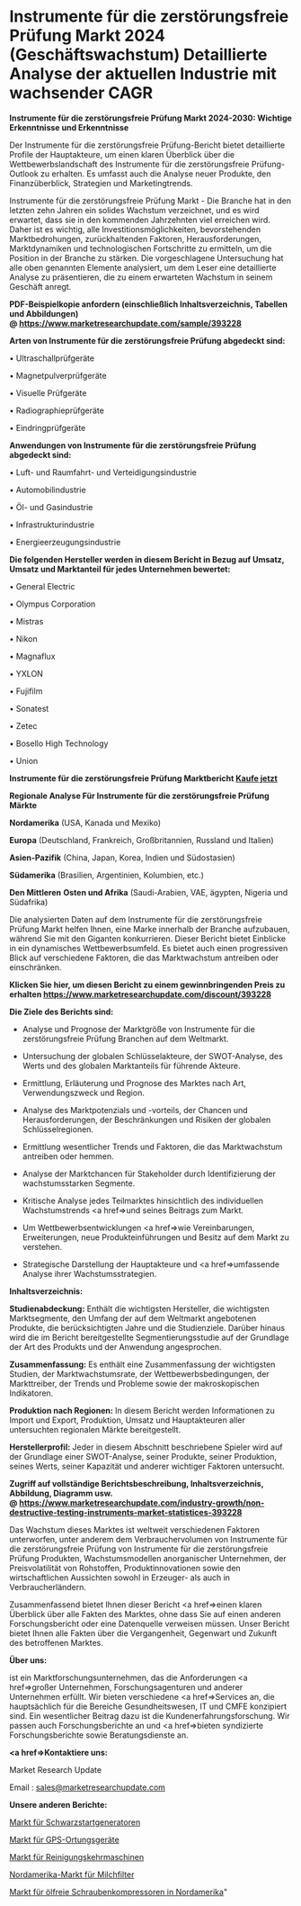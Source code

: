 # Instrumente für die zerstörungsfreie Prüfung Markt 2024 (Geschäftswachstum) Detaillierte Analyse der aktuellen Industrie mit wachsender CAGR

<strong>Instrumente für die zerstörungsfreie Prüfung Markt 2024-2030: Wichtige Erkenntnisse und Erkenntnisse</strong>

Der Instrumente für die zerstörungsfreie Prüfung-Bericht bietet detaillierte Profile der Hauptakteure, um einen klaren Überblick über die Wettbewerbslandschaft des Instrumente für die zerstörungsfreie Prüfung-Outlook zu erhalten. Es umfasst auch die Analyse neuer Produkte, den Finanzüberblick, Strategien und Marketingtrends.

Instrumente für die zerstörungsfreie Prüfung Markt - Die Branche hat in den letzten zehn Jahren ein solides Wachstum verzeichnet, und es wird erwartet, dass sie in den kommenden Jahrzehnten viel erreichen wird. Daher ist es wichtig, alle Investitionsmöglichkeiten, bevorstehenden Marktbedrohungen, zurückhaltenden Faktoren, Herausforderungen, Marktdynamiken und technologischen Fortschritte zu ermitteln, um die Position in der Branche zu stärken. Die vorgeschlagene Untersuchung hat alle oben genannten Elemente analysiert, um dem Leser eine detaillierte Analyse zu präsentieren, die zu einem erwarteten Wachstum in seinem Geschäft anregt.

<strong><b>PDF-Beispielkopie anfordern (einschließlich Inhaltsverzeichnis, Tabellen und Abbildungen) @ </b></strong><strong><a href=https://www.marketresearchupdate.com/sample/393228><strong>https://www.marketresearchupdate.com/sample/393228</u></a></strong></strong>

<strong>Arten von Instrumente für die zerstörungsfreie Prüfung abgedeckt sind:</strong>

• Ultraschallprüfgeräte

• Magnetpulverprüfgeräte

• Visuelle Prüfgeräte

• Radiographieprüfgeräte

• Eindringprüfgeräte

<strong>Anwendungen von Instrumente für die zerstörungsfreie Prüfung abgedeckt sind:</strong>

• Luft- und Raumfahrt- und Verteidigungsindustrie

• Automobilindustrie

• Öl- und Gasindustrie

• Infrastrukturindustrie

• Energieerzeugungsindustrie

<strong>Die folgenden Hersteller werden in diesem Bericht in Bezug auf Umsatz, Umsatz und Marktanteil für jedes Unternehmen bewertet:</strong>

• General Electric

• Olympus Corporation

• Mistras

• Nikon

• Magnaflux

• YXLON

• Fujifilm

• Sonatest

• Zetec

• Bosello High Technology

• Union

<strong>Instrumente für die zerstörungsfreie Prüfung Marktbericht <a href=https://www.marketresearchupdate.com/buynow/393228>Kaufe jetzt</a></strong>

<strong>Regionale Analyse Für Instrumente für die zerstörungsfreie Prüfung Märkte</strong>

<strong>Nordamerika</strong> (USA, Kanada und Mexiko)

<strong>Europa</strong> (Deutschland, Frankreich, Großbritannien, Russland und Italien)

<strong>Asien-Pazifik</strong> (China, Japan, Korea, Indien und Südostasien)

<strong>Südamerika</strong> (Brasilien, Argentinien, Kolumbien, etc.)

<strong>Den Mittleren</strong> <strong>Osten und Afrika</strong> (Saudi-Arabien, VAE, ägypten, Nigeria und Südafrika)

Die analysierten Daten auf dem Instrumente für die zerstörungsfreie Prüfung Markt helfen Ihnen, eine Marke innerhalb der Branche aufzubauen, während Sie mit den Giganten konkurrieren. Dieser Bericht bietet Einblicke in ein dynamisches Wettbewerbsumfeld. Es bietet auch einen progressiven Blick auf verschiedene Faktoren, die das Marktwachstum antreiben oder einschränken.

<strong>Klicken Sie hier, um diesen Bericht zu einem gewinnbringenden Preis zu erhalten
</strong><strong><a href=https://www.marketresearchupdate.com/discount/393228>https://www.marketresearchupdate.com/discount/393228</b></u></strong></a>

<strong>Die Ziele des Berichts sind:</strong>

- Analyse und Prognose der Marktgröße von Instrumente für die zerstörungsfreie Prüfung Branchen auf dem Weltmarkt.

- Untersuchung der globalen Schlüsselakteure, der SWOT-Analyse, des Werts und des globalen Marktanteils für führende Akteure.

- Ermittlung, Erläuterung und Prognose des Marktes nach Art, Verwendungszweck und Region.

- Analyse des Marktpotenzials und -vorteils, der Chancen und Herausforderungen, der Beschränkungen und Risiken der globalen Schlüsselregionen.

- Ermittlung wesentlicher Trends und Faktoren, die das Marktwachstum antreiben oder hemmen.

- Analyse der Marktchancen für Stakeholder durch Identifizierung der wachstumsstarken Segmente.

- Kritische Analyse jedes Teilmarktes hinsichtlich des individuellen Wachstumstrends <a href=>und</a> seines Beitrags zum Markt.

- Um Wettbewerbsentwicklungen <a href=>wie</a> Vereinbarungen, Erweiterungen, neue Produkteinführungen und Besitz auf dem Markt zu verstehen.

- Strategische Darstellung der Hauptakteure und <a href=>umfas</a>sende Analyse ihrer Wachstumsstrategien.

<strong>Inhaltsverzeichnis:</strong>

<strong>Studienabdeckung:</strong> Enthält die wichtigsten Hersteller, die wichtigsten Marktsegmente, den Umfang der auf dem Weltmarkt angebotenen Produkte, die berücksichtigten Jahre und die Studienziele. Darüber hinaus wird die im Bericht bereitgestellte Segmentierungsstudie auf der Grundlage der Art des Produkts und der Anwendung angesprochen.

<strong>Zusammenfassung:</strong> Es enthält eine Zusammenfassung der wichtigsten Studien, der Marktwachstumsrate, der Wettbewerbsbedingungen, der Markttreiber, der Trends und Probleme sowie der makroskopischen Indikatoren.

<strong>Produktion nach Regionen:</strong> In diesem Bericht werden Informationen zu Import und Export, Produktion, Umsatz und Hauptakteuren aller untersuchten regionalen Märkte bereitgestellt.

<strong>Herstellerprofil:</strong> Jeder in diesem Abschnitt beschriebene Spieler wird auf der Grundlage einer SWOT-Analyse, seiner Produkte, seiner Produktion, seines Werts, seiner Kapazität und anderer wichtiger Faktoren untersucht.

<strong><b>Zugriff auf vollständige Berichtsbeschreibung, Inhaltsverzeichnis, Abbildung, Diagramm usw. @ </b></strong><strong><a href=https://www.marketresearchupdate.com/industry-growth/non-destructive-testing-instruments-market-statistices-393228>https://www.marketresearchupdate.com/industry-growth/non-destructive-testing-instruments-market-statistices-393228</a></strong>

Das Wachstum dieses Marktes ist weltweit verschiedenen Faktoren unterworfen, unter anderem dem Verbrauchervolumen von Instrumente für die zerstörungsfreie Prüfung von Instrumente für die zerstörungsfreie Prüfung Produkten, Wachstumsmodellen anorganischer Unternehmen, der Preisvolatilität von Rohstoffen, Produktinnovationen sowie den wirtschaftlichen Aussichten sowohl in Erzeuger- als auch in Verbraucherländern.

Zusammenfassend bietet Ihnen dieser Bericht <a href=>einen</a> klaren Überblick über alle Fakten des Marktes, ohne dass Sie auf einen anderen Forschungsbericht oder eine Datenquelle verweisen müssen. Unser Bericht bietet Ihnen alle Fakten über die Vergangenheit, Gegenwart und Zukunft des betroffenen Marktes.

<strong>Über uns:</strong>

 ist ein Marktforschungsunternehmen, das die Anforderungen <a href=>großer</a> Unternehmen, Forschungsagenturen und anderer Unternehmen erfüllt. Wir bieten verschiedene <a href=>Services</a> an, die hauptsächlich für die Bereiche Gesundheitswesen, IT und CMFE konzipiert sind. Ein wesentlicher Beitrag dazu ist die Kundenerfahrungsforschung. Wir passen auch Forschungsberichte an und <a href=>bieten</a> syndizierte Forschungsberichte sowie Beratungsdienste an.

<strong><a href=>Kontaktiere uns:</a></strong>

Market Research Update

Email : sales@marketresearchupdate.com

<strong>Unsere anderen Berichte:</strong>

<a href=https://www.linkedin.com/pulse/black-start-generators-market-latest-report-outstanding>Markt für Schwarzstartgeneratoren</a>

<a href=https://www.linkedin.com/pulse/gps-tracking-devices-market-sizing-up-anticipating>Markt für GPS-Ortungsgeräte</a>

<a href=https://www.linkedin.com/pulse/cleaning-sweeper-market-2023-remarking-enormous>Markt für Reinigungskehrmaschinen</a>

<a href=https://www.linkedin.com/pulse/north-america-milk-filters-market-2023-continues>Nordamerika-Markt für Milchfilter</a>

<a href=https://www.linkedin.com/pulse/north-america-oil-free-rotary-screw-compressors-market-1c>Markt für ölfreie Schraubenkompressoren in Nordamerika</a>"
